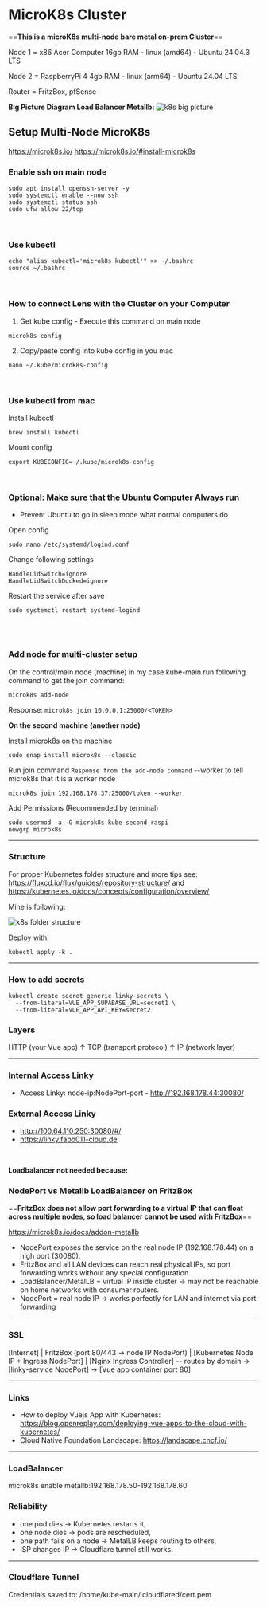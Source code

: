 # MicroK8s Cluster

==**This is a microK8s multi-node bare metal on-prem Cluster**==

Node 1 = x86 Acer Computer 16gb RAM - linux (amd64) - Ubuntu 24.04.3 LTS

Node 2 = RaspberryPi 4 4gb RAM - linux (arm64) - Ubuntu 24.04 LTS

Router = FritzBox, pfSense

**Big Picture Diagram Load Balancer Metallb:**
![k8s big picture](./docs/bigpicture/bigpicture.png)

## Setup Multi-Node MicroK8s
https://microk8s.io/
https://microk8s.io/#install-microk8s

### Enable ssh on main node
```
sudo apt install openssh-server -y
sudo systemctl enable --now ssh
sudo systemctl status ssh
sudo ufw allow 22/tcp
```

<br>

### Use kubectl
```
echo "alias kubectl='microk8s kubectl'" >> ~/.bashrc
source ~/.bashrc
```

<br>

### How to connect Lens with the Cluster on your Computer
1. Get kube config - Execute this command on main node
```
microk8s config
```

2. Copy/paste config into kube config in you mac
```
nano ~/.kube/microk8s-config
```

<br>

### Use kubectl from mac
Install kubectl
```
brew install kubectl
```

Mount config
```
export KUBECONFIG=~/.kube/microk8s-config
```

<br>

### Optional: Make sure that the Ubuntu Computer Always run
- Prevent Ubuntu to go in sleep mode what normal computers do

Open config
```
sudo nano /etc/systemd/logind.conf
```

Change following settings
```
HandleLidSwitch=ignore
HandleLidSwitchDocked=ignore
```

Restart the service after save
```
sudo systemctl restart systemd-logind
```

<br>
<br>

### Add node for multi-cluster setup
On the control/main node (machine) in my case kube-main run following command to get the join command:
```
microk8s add-node
```

Response: `microk8s join 10.0.0.1:25000/<TOKEN>`

**On the second machine (another node)**

Install microk8s on the machine
```
sudo snap install microk8s --classic
```

Run join command `Response from the add-node command` --worker to tell microk8s that it is a worker node
```
microk8s join 192.168.178.37:25000/token --worker
```

Add Permissions (Recommended by terminal)
```
sudo usermod -a -G microk8s kube-second-raspi
newgrp microk8s
```

---

### Structure
For proper Kubernetes folder structure and more tips see: https://fluxcd.io/flux/guides/repository-structure/ and https://kubernetes.io/docs/concepts/configuration/overview/

Mine is following:

![k8s folder structure](./docs/images/k8s-folder-structure.png)


Deploy with:
```
kubectl apply -k .
```

---

### How to add secrets
```
kubectl create secret generic linky-secrets \
  --from-literal=VUE_APP_SUPABASE_URL=secret1 \
  --from-literal=VUE_APP_API_KEY=secret2
```

### Layers
HTTP (your Vue app)
   ↑
TCP (transport protocol)
   ↑
IP  (network layer)

---

### Internal Access Linky
- Access Linky: node-ip:NodePort-port - http://192.168.178.44:30080/

### External Access Linky
- http://100.64.110.250:30080/#/
- https://linky.fabo011-cloud.de

<br>

**Loadbalancer not needed because:**
### NodePort vs Metallb LoadBalancer on FritzBox
==**FritzBox does not allow port forwarding to a virtual IP that can float across multiple nodes, so load balancer cannot be used with FritzBox**==

https://microk8s.io/docs/addon-metallb
- NodePort exposes the service on the real node IP (192.168.178.44) on a high port (30080).
- FritzBox and all LAN devices can reach real physical IPs, so port forwarding works without any special configuration.
- LoadBalancer/MetalLB = virtual IP inside cluster → may not be reachable on home networks with consumer routers.
- NodePort = real node IP → works perfectly for LAN and internet via port forwarding

---

### SSL
[Internet] 
     |
  FritzBox (port 80/443 → node IP NodePort)
     |
[Kubernetes Node IP + Ingress NodePort]
     |
[Nginx Ingress Controller] -- routes by domain → [linky-service NodePort] → [Vue app container port 80]

---

### Links
- How to deploy Vuejs App with Kubernetes: https://blog.openreplay.com/deploying-vue-apps-to-the-cloud-with-kubernetes/
- Cloud Native Foundation Landscape: https://landscape.cncf.io/ 

---

### LoadBalancer
microk8s enable metallb:192.168.178.50-192.168.178.60

### Reliability
- one pod dies → Kubernetes restarts it,
- one node dies → pods are rescheduled,
- one path fails on a node → MetalLB keeps routing to others,
- ISP changes IP → Cloudflare tunnel still works.

---

### Cloudflare Tunnel
Credentials saved to: /home/kube-main/.cloudflared/cert.pem